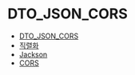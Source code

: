 # DTO_JSON_CORS

* [DTO_JSON_CORS](dto.md)
* [직렬화](직렬화.md)
* [Jackson](jackson.md)
* [CORS](cors.md)